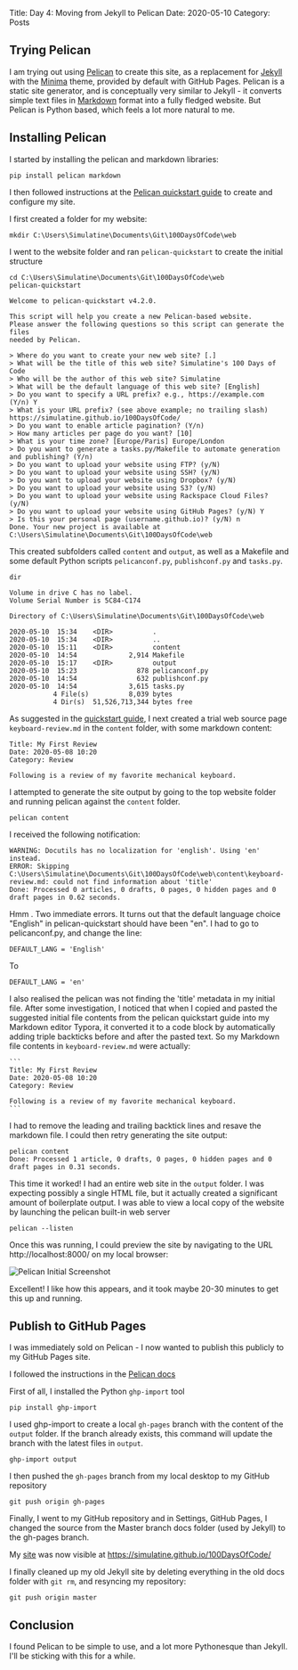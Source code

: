 Title: Day 4: Moving from Jekyll to Pelican
Date: 2020-05-10
Category: Posts

## Trying Pelican ##

I am trying out using [Pelican](https://docs.getpelican.com/en/stable/) to
create this site, as a replacement for [Jekyll](https://jekyllrb.com/) with the
[Minima](https://github.com/jekyll/minima) theme, provided by default with
GitHub Pages. Pelican is a static site generator, and is conceptually very
similar to Jekyll - it converts simple text files in
[Markdown](https://daringfireball.net/projects/markdown/) format into a
fully fledged website. But Pelican is Python based, which feels a lot more
natural to me.

## Installing Pelican ##

I started by installing the pelican and markdown libraries:

    pip install pelican markdown

I then followed instructions at the
[Pelican quickstart guide](https://docs.getpelican.com/en/stable/quickstart.html#installation) to
create and configure my site.

I first created a folder for my website:

    mkdir C:\Users\Simulatine\Documents\Git\100DaysOfCode\web

I went to the website folder and ran `pelican-quickstart` to create the initial structure

    cd C:\Users\Simulatine\Documents\Git\100DaysOfCode\web
    pelican-quickstart
    
    Welcome to pelican-quickstart v4.2.0.

    This script will help you create a new Pelican-based website.
    Please answer the following questions so this script can generate the files
    needed by Pelican.

    > Where do you want to create your new web site? [.]
    > What will be the title of this web site? Simulatine's 100 Days of Code
    > Who will be the author of this web site? Simulatine
    > What will be the default language of this web site? [English]
    > Do you want to specify a URL prefix? e.g., https://example.com   (Y/n) Y
    > What is your URL prefix? (see above example; no trailing slash) https://simulatine.github.io/100DaysOfCode/
    > Do you want to enable article pagination? (Y/n)
    > How many articles per page do you want? [10]
    > What is your time zone? [Europe/Paris] Europe/London
    > Do you want to generate a tasks.py/Makefile to automate generation and publishing? (Y/n)
    > Do you want to upload your website using FTP? (y/N)
    > Do you want to upload your website using SSH? (y/N)
    > Do you want to upload your website using Dropbox? (y/N)
    > Do you want to upload your website using S3? (y/N)
    > Do you want to upload your website using Rackspace Cloud Files? (y/N)
    > Do you want to upload your website using GitHub Pages? (y/N) Y
    > Is this your personal page (username.github.io)? (y/N) n
    Done. Your new project is available at C:\Users\Simulatine\Documents\Git\100DaysOfCode\web

This created subfolders called `content` and `output`, as well as a Makefile and some default Python scripts `pelicanconf.py`, `publishconf.py` and `tasks.py`.

    dir
    
    Volume in drive C has no label.
    Volume Serial Number is 5C84-C174

    Directory of C:\Users\Simulatine\Documents\Git\100DaysOfCode\web

    2020-05-10  15:34    <DIR>          .
    2020-05-10  15:34    <DIR>          ..
    2020-05-10  15:11    <DIR>          content
    2020-05-10  14:54             2,914 Makefile
    2020-05-10  15:17    <DIR>          output
    2020-05-10  15:23               878 pelicanconf.py
    2020-05-10  14:54               632 publishconf.py
    2020-05-10  14:54             3,615 tasks.py
               4 File(s)          8,039 bytes
               4 Dir(s)  51,526,713,344 bytes free

As suggested in the
[quickstart guide](https://docs.getpelican.com/en/stable/quickstart.html#installation),
I next created a trial web source page `keyboard-review.md` in the `content`
folder, with some markdown content:

    Title: My First Review
    Date: 2020-05-08 10:20
    Category: Review

    Following is a review of my favorite mechanical keyboard.

I attempted to generate the site output by going to the top website folder and
running pelican against the `content` folder.

    pelican content

I received the following notification:

    WARNING: Docutils has no localization for 'english'. Using 'en' instead.
    ERROR: Skipping C:\Users\Simulatine\Documents\Git\100DaysOfCode\web\content\keyboard-review.md: could not find information about 'title'
    Done: Processed 0 articles, 0 drafts, 0 pages, 0 hidden pages and 0 draft pages in 0.62 seconds.

Hmm . Two immediate errors. It turns out that the default language choice
"English" in pelican-quickstart should have been "en". I had to go to
pelicanconf.py, and change the line:

    DEFAULT_LANG = 'English'

To

    DEFAULT_LANG = 'en'

I also realised the pelican was not finding the 'title' metadata in my initial
file. After some investigation, I noticed that when I copied and pasted the
suggested initial file contents from the pelican quickstart guide into my
Markdown editor Typora, it converted it to a code block by automatically adding
triple backticks before and after the pasted text. So my Markdown file
contents in `keyboard-review.md` were actually:

    ```
    Title: My First Review
    Date: 2020-05-08 10:20
    Category: Review
    
    Following is a review of my favorite mechanical keyboard.
    ```

I had to remove the leading and trailing backtick lines and resave the markdown
file. I could then retry generating the site output:

    pelican content
    Done: Processed 1 article, 0 drafts, 0 pages, 0 hidden pages and 0 draft pages in 0.31 seconds.

This time it worked! I had an entire web site in the `output` folder. I was
expecting possibly a single HTML file, but it actually created a significant
amount of boilerplate output. I was able to view a local copy of the website
by launching the pelican built-in web server

    pelican --listen

Once this was running, I could preview the site by navigating to the URL
http://localhost:8000/ on my local browser:

![Pelican Initial Screenshot]({static}/images/2020-05-10_Pelican_Initial_Screenshot.png)

Excellent! I like how this appears, and it took maybe 20-30 minutes to get this
up and running.

## Publish to GitHub Pages ##

I was immediately sold on Pelican - I now wanted to publish this publicly to my
GitHub Pages site.

I followed the instructions in the
[Pelican docs](https://docs.getpelican.com/en/4.2.0/tips.html#project-pages)

First of all, I installed the Python `ghp-import` tool

    pip install ghp-import

I used ghp-import to create a local `gh-pages` branch with the content of the
`output` folder. If the branch already exists, this command will update the
branch with the latest files in `output`.

    ghp-import output

I then pushed the `gh-pages` branch from my local desktop to my GitHub
repository

    git push origin gh-pages

Finally, I went to my GitHub repository and in Settings, GitHub Pages, I
changed the source from the Master branch docs folder (used by Jekyll) to the
gh-pages branch.

My [site](https://simulatine.github.io/100DaysOfCode/) was now visible
at https://simulatine.github.io/100DaysOfCode/

I finally cleaned up my old Jekyll site by deleting everything in the old docs
folder with `git rm`, and resyncing my repository:

    git push origin master

## Conclusion ##

I found Pelican to be simple to use, and a lot more Pythonesque than Jekyll.
I'll be sticking with this for a while.